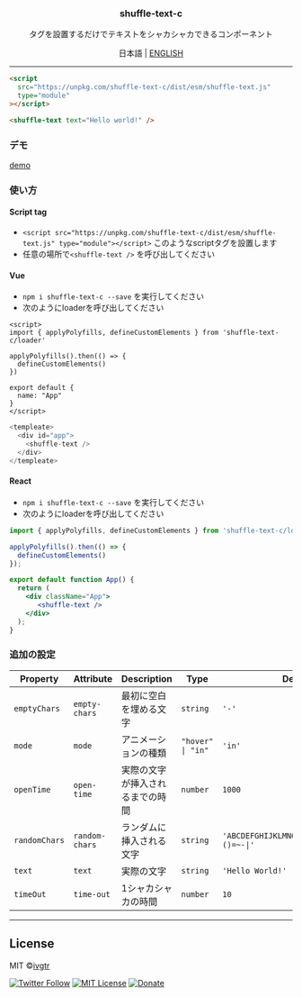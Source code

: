 <div align="center">
  <h3 align="center">shuffle-text-c</h3>
  <p align="center">タグを設置するだけでテキストをシャカシャカできるコンポーネント</p>
  <p>日本語 | <a href="https://github.com/ivgtr/shuffle-text-c/blob/master/README.md" >ENGLISH</a></p>
</div>

---

```html
<script
  src="https://unpkg.com/shuffle-text-c/dist/esm/shuffle-text.js"
  type="module"
></script>

<shuffle-text text="Hello world!" />
```

### デモ
[demo](https://ivgtr.github.io/shuffle-text-c/)	

### 使い方
#### Script tag
- `<script src="https://unpkg.com/shuffle-text-c/dist/esm/shuffle-text.js" type="module"></script>` このようなscriptタグを設置します
- 任意の場所で`<shuffle-text />` を呼び出してください

#### Vue
- `npm i shuffle-text-c --save` を実行してください
- 次のようにloaderを呼び出してください
```vue
<script>
import { applyPolyfills, defineCustomElements } from 'shuffle-text-c/loader'

applyPolyfills().then(() => {
  defineCustomElements()
})

export default {
  name: "App"
}
</script>
```
```js
<templeate>
  <div id="app">
    <shuffle-text />
  </div>
</templeate>
```

#### React
- `npm i shuffle-text-c --save` を実行してください
- 次のようにloaderを呼び出してください
```jsx
import { applyPolyfills, defineCustomElements } from 'shuffle-text-c/loader'

applyPolyfills().then(() => {
  defineCustomElements()
});

export default function App() {
  return (
    <div className="App">
       <shuffle-text />
    </div>
  );
}

```


### 追加の設定
| Property      | Attribute      | Description                  | Type              | Default                                     |
| ------------- | -------------- | ---------------------------- | ----------------- | ------------------------------------------- |
| `emptyChars`  | `empty-chars`  | 最初に空白を埋める文字           | `string`          | `'-'`                                       |
| `mode`        | `mode`         | アニメーションの種類             | `"hover" \| "in"` | `'in'`                                      |
| `openTime`    | `open-time`    | 実際の文字が挿入されるまでの時間   | `number`          | `1000`                                      |
| `randomChars` | `random-chars` | ランダムに挿入される文字         | `string`          | `'ABCDEFGHIJKLMNOPQRSTUVWXYZ?!#$%&()=~-\|'` |
| `text`        | `text`         | 実際の文字                     | `string`          | `'Hello World!'`                            |
| `timeOut`     | `time-out`     | 1シャカシャカの時間             | `number`          | `10`                                        |


----------------------------------------------

## License
MIT ©[ivgtr](https://github.com/ivgtr)


[![Twitter Follow](https://img.shields.io/twitter/follow/mawaru_hana?style=social)](https://twitter.com/mawaru_hana) [![MIT License](http://img.shields.io/badge/license-MIT-blue.svg?style=flat)](LICENSE) [![Donate](https://img.shields.io/badge/%EF%BC%84-support-green.svg?style=flat-square)](https://www.buymeacoffee.com/ivgtr)  